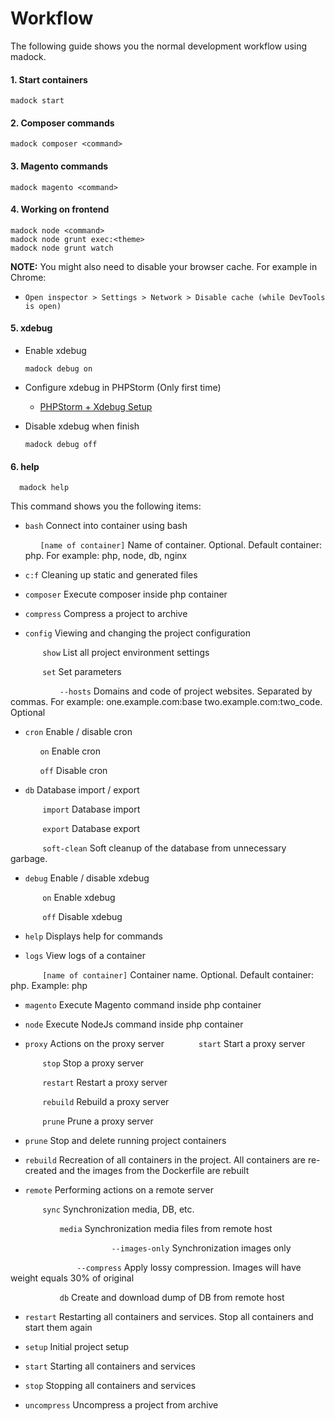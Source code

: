 # Workflow

The following guide shows you the normal development workflow using madock.

#### 1. Start containers

```
madock start
```

#### 2. Composer commands

```
madock composer <command>
```

#### 3. Magento commands

```
madock magento <command>
```

#### 4. Working on frontend

```
madock node <command>
madock node grunt exec:<theme>
madock node grunt watch
```

**NOTE:** You might also need to disable your browser cache. For example in Chrome:

* `Open inspector > Settings > Network > Disable cache (while DevTools is open)`

#### 5. xdebug

* Enable xdebug

  ```
  madock debug on
  ```

* Configure xdebug in PHPStorm (Only first time)

    * [PHPStorm + Xdebug Setup](./xdebug_phpstorm.md)

* Disable xdebug when finish

  ```
  madock debug off
  ```

#### 6. help
```
  madock help
 ```

This command shows you the following items:

* `bash`    Connect into container using bash

  &nbsp;&nbsp;&nbsp;&nbsp;&nbsp;&nbsp;`[name of container]` Name of container. Optional. Default container: php. For example: php, node, db, nginx

* `c:f`  Cleaning up static and generated files


* `composer`  Execute composer inside php container
            
            
* `compress`  Compress a project to archive
            
            
* `config`  Viewing and changing the project configuration

&nbsp;&nbsp;&nbsp;&nbsp;&nbsp;&nbsp; &nbsp;&nbsp;&nbsp;&nbsp;&nbsp;&nbsp;`show`    List all project environment settings

&nbsp;&nbsp;&nbsp;&nbsp;&nbsp;&nbsp; &nbsp;&nbsp;&nbsp;&nbsp;&nbsp;&nbsp;`set`     Set parameters

&nbsp;&nbsp;&nbsp;&nbsp;&nbsp;&nbsp; &nbsp;&nbsp;&nbsp;&nbsp;&nbsp;&nbsp; &nbsp;&nbsp;&nbsp;&nbsp;&nbsp;&nbsp;`--hosts` Domains and code of project websites. Separated by commas. For example: one.example.com:base two.example.com:two_code. Optional
               
         
* `cron`    Enable / disable cron

  &nbsp;&nbsp;&nbsp;&nbsp;&nbsp;&nbsp;`on`  Enable cron

  &nbsp;&nbsp;&nbsp;&nbsp;&nbsp;&nbsp;`off`   Disable cron
              
          
* `db`      Database import / export

&nbsp;&nbsp;&nbsp;&nbsp;&nbsp;&nbsp; &nbsp;&nbsp;&nbsp;&nbsp;&nbsp;&nbsp;`import`  Database import

&nbsp;&nbsp;&nbsp;&nbsp;&nbsp;&nbsp; &nbsp;&nbsp;&nbsp;&nbsp;&nbsp;&nbsp;`export`  Database export

&nbsp;&nbsp;&nbsp;&nbsp;&nbsp;&nbsp; &nbsp;&nbsp;&nbsp;&nbsp;&nbsp;&nbsp;`soft-clean`      Soft cleanup of the database from unnecessary garbage.
                     
   
* `debug`   Enable / disable xdebug

&nbsp;&nbsp;&nbsp;&nbsp;&nbsp;&nbsp; &nbsp;&nbsp;&nbsp;&nbsp;&nbsp;&nbsp;`on`      Enable xdebug

&nbsp;&nbsp;&nbsp;&nbsp;&nbsp;&nbsp; &nbsp;&nbsp;&nbsp;&nbsp;&nbsp;&nbsp;`off`     Disable xdebug
                    
    
* `help`    Displays help for commands
                      
  
* `logs`    View logs of a container

&nbsp;&nbsp;&nbsp;&nbsp;&nbsp;&nbsp; &nbsp;&nbsp;&nbsp;&nbsp;&nbsp;&nbsp;`[name of container]`     Container name. Optional. Default container: php. Example: php
                        

* `magento` Execute Magento command inside php container
                        

* `node`    Execute NodeJs command inside php container
                        

* `proxy`   Actions on the proxy server
&nbsp;&nbsp;&nbsp;&nbsp;&nbsp;&nbsp; &nbsp;&nbsp;&nbsp;&nbsp;&nbsp;&nbsp;`start`   Start a proxy server

&nbsp;&nbsp;&nbsp;&nbsp;&nbsp;&nbsp; &nbsp;&nbsp;&nbsp;&nbsp;&nbsp;&nbsp;`stop`    Stop a proxy server

&nbsp;&nbsp;&nbsp;&nbsp;&nbsp;&nbsp; &nbsp;&nbsp;&nbsp;&nbsp;&nbsp;&nbsp;`restart` Restart a proxy server 

&nbsp;&nbsp;&nbsp;&nbsp;&nbsp;&nbsp; &nbsp;&nbsp;&nbsp;&nbsp;&nbsp;&nbsp;`rebuild` Rebuild a proxy server

&nbsp;&nbsp;&nbsp;&nbsp;&nbsp;&nbsp; &nbsp;&nbsp;&nbsp;&nbsp;&nbsp;&nbsp;`prune`   Prune a proxy server
                        

* `prune`   Stop and delete running project containers
                        

* `rebuild` Recreation of all containers in the project. All containers are re-created and the images from the Dockerfile are rebuilt
                        

* `remote`  Performing actions on a remote server

&nbsp;&nbsp;&nbsp;&nbsp;&nbsp;&nbsp; &nbsp;&nbsp;&nbsp;&nbsp;&nbsp;&nbsp;`sync`    Synchronization media, DB, etc.

&nbsp;&nbsp;&nbsp;&nbsp;&nbsp;&nbsp; &nbsp;&nbsp;&nbsp;&nbsp;&nbsp;&nbsp; &nbsp;&nbsp;&nbsp;&nbsp;&nbsp;&nbsp;`media`   Synchronization media files from remote host

&nbsp;&nbsp;&nbsp;&nbsp;&nbsp;&nbsp; &nbsp;&nbsp;&nbsp;&nbsp;&nbsp;&nbsp; &nbsp;&nbsp;&nbsp;&nbsp;&nbsp;&nbsp; &nbsp;&nbsp;&nbsp;&nbsp;&nbsp;&nbsp; &nbsp;&nbsp;&nbsp;&nbsp;&nbsp;&nbsp; &nbsp;&nbsp;&nbsp;&nbsp;&nbsp;&nbsp;`--images-only`   Synchronization images only

&nbsp;&nbsp;&nbsp;&nbsp;&nbsp;&nbsp; &nbsp;&nbsp;&nbsp;&nbsp;&nbsp;&nbsp; &nbsp;&nbsp;&nbsp;&nbsp;&nbsp;&nbsp; &nbsp;&nbsp;&nbsp;&nbsp;&nbsp;&nbsp;`--compress`      Apply lossy compression. Images will have weight equals 30% of original

&nbsp;&nbsp;&nbsp;&nbsp;&nbsp;&nbsp; &nbsp;&nbsp;&nbsp;&nbsp;&nbsp;&nbsp; &nbsp;&nbsp;&nbsp;&nbsp;&nbsp;&nbsp;`db`      Create and download dump of DB from remote host
                        

* `restart` Restarting all containers and services. Stop all containers and start them again
                        

* `setup`   Initial project setup
                        

* `start`   Starting all containers and services
                        

* `stop`    Stopping all containers and services
                        

* `uncompress`  Uncompress a project from archive